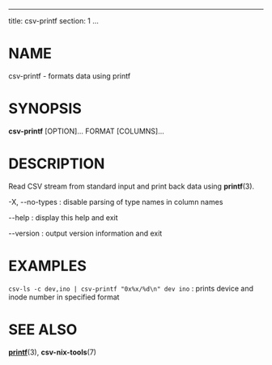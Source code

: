 <!--
SPDX-License-Identifier: BSD-3-Clause
Copyright 2021-2023, Marcin Ślusarz <marcin.slusarz@gmail.com>
-->

---
title: csv-printf
section: 1
...

# NAME #

csv-printf - formats data using printf

# SYNOPSIS #

**csv-printf** [OPTION]... FORMAT [COLUMNS]...

# DESCRIPTION #

Read CSV stream from standard input and print back data using **printf**(3).

-X, \--no-types
:   disable parsing of type names in column names

\--help
:   display this help and exit

\--version
:   output version information and exit

# EXAMPLES #

`csv-ls -c dev,ino | csv-printf "0x%x/%d\n" dev ino`
:   prints device and inode number in specified format

# SEE ALSO #

**[printf](http://www.cplusplus.com/reference/cstdio/printf/)**(3),
**csv-nix-tools**(7)
